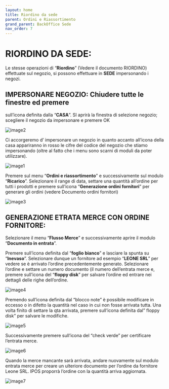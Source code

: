 ```yaml
---
layout: home
title: Riordino da sede
parent: Ordini e Riassortimento
grand_parent: BackOffice Sede
nav_order: 7
---
```

# **RIORDINO DA SEDE:**

Le stesse operazioni di “**Riordino**” (Vedere il documento RIORDINO)
effettuate sul negozio, si possono effettuare in **SEDE** impersonando i
negozi.

## **IMPERSONARE NEGOZIO:** Chiudere tutte le finestre ed premere
  sull’icona definita dalla “**CASA**”. SI aprirà la finestra di
  selezione negozio; scegliere il negozio da impersonare e premere OK

![image2](https://github.com/user-attachments/assets/6e0f67f6-2280-492b-a366-0bae08a6bb11)

Ci accorgeremo d’ impersonare un negozio in quanto accanto all’icona
della casa appariranno in rosso le cifre del codice del negozio che
stiamo impersonando (oltre al fatto che i menu sono scarni di moduli da
poter utilizzare).

![image1](https://github.com/user-attachments/assets/7955bc12-cafc-4d0a-8067-04a7847f332e)

Premere sul menu “**Ordini e riassortimento**” e successivamente sul modulo
“**Ricarico**”. Selezionare il range di data, settare una quantità
all’ordine per tutti i prodotti e premere sull’icona “**Generazione
ordini fornitori**” per generare gli ordini (vedere Documento ordini
fornitori)

![image3](https://github.com/user-attachments/assets/79ae071d-2fcb-4ecd-a2f5-2974c6166dd3)

## **GENERAZIONE ETRATA MERCE CON ORDINE FORNITORE:**

Selezionare il menu “**Flusso Merce**” e successivamente aprire il
modulo “**Documento in entrata**”.

Premere sull’icona definita dal “**foglio bianco**” e lasciare la spunta su
“**Inevaso**”. Selezionare dunque un fornitore ad esempio “**LEONE SRL**”
per vedere se è arrivato l’ordine precedentemente generato. Selezionare
l’ordine e settare un numero documento (il numero dell’entrata merce e,
premere sull’icona del “**floppy disk**” per salvare l’ordine ed entrare nei
dettagli delle righe dell’ordine.

![image4](https://github.com/user-attachments/assets/b2aa2225-e90b-45a0-95f8-73ad86df196d)


Premendo sull’icona definita dal “blocco note” è possibile modificare in
eccesso o in difetto la quantità nel caso in cui non fosse arrivata
tutta. Una volta finito di settare la qta arrivata, premere sull’icona
definita dal” floppy disk” per salvare le modifiche.

![image5](https://github.com/user-attachments/assets/52cc623b-7f1a-4a41-a7b6-505e74f9c548)


Successivamente premere sull’icona del “check verde” per certificare l’entrata merce.

![image6](https://github.com/user-attachments/assets/7128f1cf-1712-4e7d-b4e9-8973b1922669)

Quando la merce mancante sarà arrivata, andare nuovamente sul modulo
entrata merce per creare un ulteriore documento per l’ordine da
fornitore Leone SRL. IPOS proporrà l’ordine con la quantità arriva
aggiornata.

![image7](https://github.com/user-attachments/assets/f05ae7d5-5b92-4308-9b6f-8dafd87e7241)
